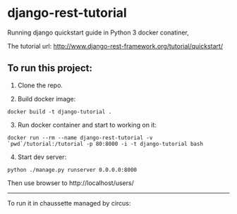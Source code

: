 # django-rest-tutorial
Running django quickstart guide in Python 3 docker conatiner,

The tutorial url:
http://www.django-rest-framework.org/tutorial/quickstart/

To run this project:
---
1. Clone the repo.

2. Build docker image:

  ```
  docker build -t django-tutorial . 
  ```

3. Run docker container and start to working on it:

  ```
  docker run --rm --name django-rest-tutorial -v `pwd`/tutorial:/tutorial -p 80:8000 -i -t django-tutorial bash
  ```

4. Start dev server:

  ```
  python ./manage.py runserver 0.0.0.0:8000
  ```

Then use browser to http://localhost/users/

---
To run it in chaussette managed by circus:
